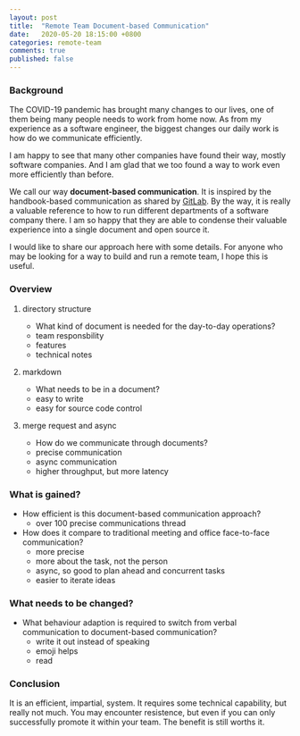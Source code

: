 ```yaml
---
layout: post
title:  "Remote Team Document-based Communication"
date:   2020-05-20 18:15:00 +0800
categories: remote-team
comments: true
published: false
---
```


### Background
The COVID-19 pandemic has brought many changes to our lives, one of them being many people needs to work from home now. As from my experience as a software engineer, the biggest changes our daily work is how do we communicate efficiently.  
  
I am happy to see that many other companies have found their way, mostly software companies. And I am glad that we too found a way to work even more efficiently than before.

We call our way **document-based communication**. It is inspired by the handbook-based communication as shared by [GitLab](https://gitlab.com). By the way, it is really a valuable reference to how to run different departments of a software company there. I am so happy that they are able to condense their valuable experience into a single document and open source it.

I would like to share our approach here with some details. For anyone who may be looking for a way to build and run a remote team, I hope this is useful.


### Overview


1. directory structure
    - What kind of document is needed for the day-to-day operations?
    - team responsbility
    - features
    - technical notes
    
2. markdown
    - What needs to be in a document?
    - easy to write 
    - easy for source code control
    
3. merge request and async
    - How do we communicate through documents?
    - precise communication
    - async communication
    - higher throughput, but more latency


### What is gained?

- How efficient is this document-based communication approach?
    + over 100 precise communications thread
- How does it compare to traditional meeting and office face-to-face communication?
    + more precise
    + more about the task, not the person
    + async, so good to plan ahead and concurrent tasks
    + easier to iterate ideas

### What needs to be changed?

- What behaviour adaption is required to switch from verbal communication to document-based communication?
    + write it out instead of speaking
    + emoji helps
    + read

### Conclusion
It is an efficient, impartial, system.
It requires some technical capability, but really not much.
You may encounter resistence, but even if you can only successfully promote it within your team. The benefit is still worths it.



